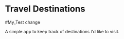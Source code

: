 # Travel Destinations
#My_Test change

A simple app to keep track of destinations I'd like to visit.
